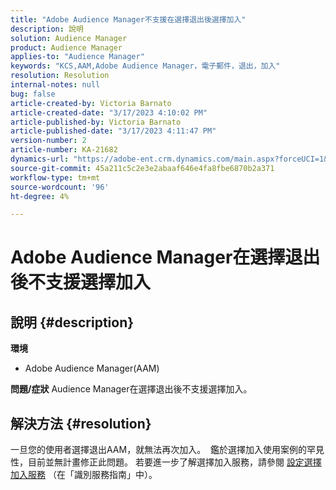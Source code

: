 ```yaml
---
title: "Adobe Audience Manager不支援在選擇退出後選擇加入"
description: 說明
solution: Audience Manager
product: Audience Manager
applies-to: "Audience Manager"
keywords: "KCS,AAM,Adobe Audience Manager，電子郵件，退出，加入"
resolution: Resolution
internal-notes: null
bug: false
article-created-by: Victoria Barnato
article-created-date: "3/17/2023 4:10:02 PM"
article-published-by: Victoria Barnato
article-published-date: "3/17/2023 4:11:47 PM"
version-number: 2
article-number: KA-21682
dynamics-url: "https://adobe-ent.crm.dynamics.com/main.aspx?forceUCI=1&pagetype=entityrecord&etn=knowledgearticle&id=a73aa527-dec4-ed11-83ff-6045bd0065f9"
source-git-commit: 45a211c5c2e3e2abaaf646e4fa8fbe6870b2a371
workflow-type: tm+mt
source-wordcount: '96'
ht-degree: 4%

---
```


# Adobe Audience Manager在選擇退出後不支援選擇加入

## 說明 {#description}

<b>環境</b>
- Adobe Audience Manager(AAM)

<b>問題/症狀</b>
Audience Manager在選擇退出後不支援選擇加入。


## 解決方法 {#resolution}


一旦您的使用者選擇退出AAM，就無法再次加入。  鑑於選擇加入使用案例的罕見性，目前並無計畫修正此問題。 若要進一步了解選擇加入服務，請參閱 [設定選擇加入服務](https://experienceleague.adobe.com/docs/id-service/using/implementation/opt-in-service/getting-started.html) （在「識別服務指南」中）。
